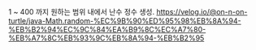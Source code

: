 
1 ~ 400 까지 원하는 범위 내에서 난수 정수 생성.
https://velog.io/@on-n-on-turtle/java-Math.random-%EC%9B%90%ED%95%98%EB%8A%94-%EB%B2%94%EC%9C%84%EA%B9%8C%EC%A7%80-%EB%A7%8C%EB%93%9C%EB%8A%94-%EB%B2%95